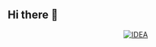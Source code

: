 ## Hi there 👋
<p align="center">
  <a href="https://www.google.com/"><img src="eToSsNm65xFUUJSLsz6Lm4.gif" alt="IDEA" ></a>
</p>
